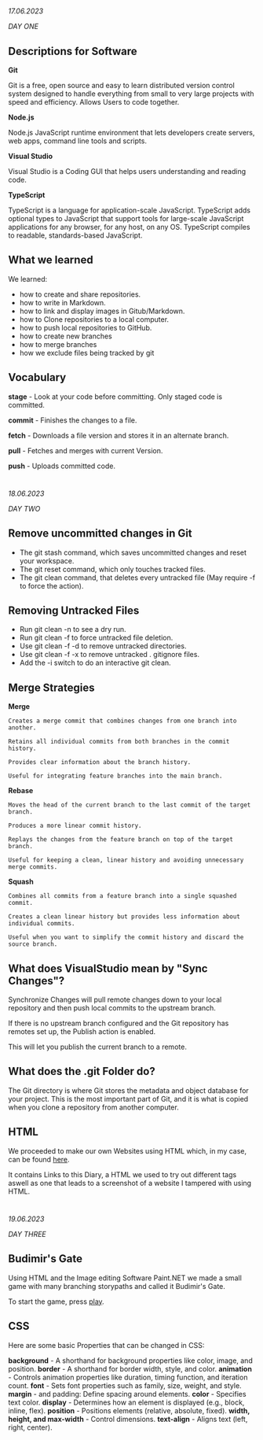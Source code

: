 #

*17.06.2023*

*DAY ONE*

## Descriptions for Software

**Git**

Git is a free, open source and easy to learn distributed version control system designed to handle everything from small to very large projects with speed and efficiency. Allows Users to code together.

**Node.js**

Node.js JavaScript runtime environment that lets developers create servers, web apps, command line tools and scripts.

**Visual Studio**

Visual Studio is a Coding GUI that helps users understanding and reading code.

**TypeScript**

TypeScript is a language for application-scale JavaScript. TypeScript adds optional types to JavaScript that support tools for large-scale JavaScript           applications for any browser, for any host, on any OS. 
TypeScript compiles to readable, standards-based JavaScript.

## What we learned

We learned:
- how to create and share repositories.
- how to write in Markdown.
- how to link and display images in Gitub/Markdown.
- how to Clone repositories to a local computer.
- how to push local repositories to GitHub.
- how to create new branches
- how to merge branches
- how we exclude files being tracked by git
  

## Vocabulary

**stage** - Look at your code before committing. Only staged code is committed.

**commit** - Finishes the changes to a file.

**fetch** - Downloads a file version and stores it in an alternate branch.

**pull** - Fetches and merges with current Version.

**push** - Uploads committed code.

#
 
*18.06.2023*

*DAY TWO*

## Remove uncommitted changes in Git

- The git stash command, which saves uncommitted changes and reset your workspace.
- The git reset command, which only touches tracked files.
- The git clean command, that deletes every untracked file (May require -f to force the action).

## Removing Untracked Files
- Run git clean -n to see a dry run.
- Run git clean -f to force untracked file deletion.
- Use git clean -f -d to remove untracked directories.
- Use git clean -f -x to remove untracked . gitignore files.
- Add the -i switch to do an interactive git clean.

## Merge Strategies

**Merge**

    Creates a merge commit that combines changes from one branch into another.
  
    Retains all individual commits from both branches in the commit history.
  
    Provides clear information about the branch history.
  
    Useful for integrating feature branches into the main branch.

**Rebase**

    Moves the head of the current branch to the last commit of the target branch.
  
    Produces a more linear commit history.
  
    Replays the changes from the feature branch on top of the target branch.
  
    Useful for keeping a clean, linear history and avoiding unnecessary merge commits.

**Squash**

    Combines all commits from a feature branch into a single squashed commit.
  
    Creates a clean linear history but provides less information about individual commits.
  
    Useful when you want to simplify the commit history and discard the source branch.

## What does VisualStudio mean by "Sync Changes"?

Synchronize Changes will pull remote changes down to your local repository and then push local commits to the upstream branch.

If there is no upstream branch configured and the Git repository has remotes set up, the Publish action is enabled.

This will let you publish the current branch to a remote.

## What does the .git Folder do?
  
The Git directory is where Git stores the metadata and object database for your project. 
This is the most important part of Git, and it is what is copied when you clone a repository from another computer.

## HTML

We proceeded to make our own Websites using HTML which, in my case, can be found [here](https://rbnsky.github.io/Code1/).

It contains Links to this Diary, a HTML we used to try out different tags aswell as one that leads to a screenshot of a website I tampered with using HTML.

#

*19.06.2023*

*DAY THREE*

## Budimir's Gate

Using HTML and the Image editing Software Paint.NET we made a small game with many branching storypaths and called it Budimir's Gate.

To start the game, press [play](https://matbudimir.github.io/0Sugar/Branchgame/index.html).

## CSS

Here are some basic Properties that can be changed in CSS:

**background** - A shorthand for background properties like color, image, and position.
**border** - A shorthand for border width, style, and color.
**animation** - Controls animation properties like duration, timing function, and iteration count.
**font** - Sets font properties such as family, size, weight, and style.
**margin** - and padding: Define spacing around elements.
**color** - Specifies text color.
**display** - Determines how an element is displayed (e.g., block, inline, flex).
**position** - Positions elements (relative, absolute, fixed).
**width, height, and max-width** - Control dimensions.
**text-align** - Aligns text (left, right, center).











